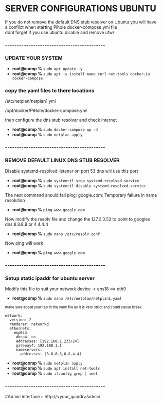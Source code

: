 # SERVER CONFIGURATIONS UBUNTU
If you do not remove the default DNS stub resolver on Ubuntu you will have a conflict when starting Pihole docker-compose.yml file\
dont forget if you use ubuntu disable and remove ufw\

### -------------------------------------------
### UPDATE YOUR SYSTEM
- **root@comp %** ```sudo apt update -y```
- **root@comp %** ```sudo apt -y install nano curl net-tools docker.io docker-compose```

### copy the yaml files to there locations

/etc/netplan/netplan1.yml

/opt/docker/PiHole/docker-compose.yml

then configure the dns stub resolver and check internet

- **root@comp %** ```sudo docker-compose up -d```
- **root@comp %** ```sudo netplan apply```

### -------------------------------------------
### REMOVE DEFAULT LINUX DNS STUB RESOLVER

Disable systemd-resolved listener on port 53 dns will use this port
- **root@comp %** ```sudo systemctl stop systemd-resolved.service```
- **root@comp %** ```sudo systemctl disable systemd-resolved.service```

The next command should fail ping: google.com: Temporary failure in name resolution
- **root@comp %** ```ping www.google.com```

Now modify the resolv file and change the 127.0.0.53 to point to googles dns 8.8.8.8 or 4.4.4.4
- **root@comp %** ```sudo nano /etc/resolv.conf```

Now ping will work
- **root@comp %** ```ping www.google.com```


### -------------------------------------------
### Setup static ipaddr for ubuntu server

Modify this file to suit your network device -> ens18 ==> eth0

- **root@comp %** ```sudo nano /etc/netplan/netplan1.yaml```

<sub>make sure about your tab in the yaml file as it is very strict and could cause break</sub>
```
network:
  version: 2
  renderer: networkd
  ethernets:
    enp0s3:
     dhcp4: no
     addresses: [192.168.1.233/24]
     gateway4: 192.168.1.1
     nameservers:
       addresses: [8.8.8.8,8.8.4.4]
```

- **root@comp %** ```sudo netplan apply```
- **root@comp %** ```sudo apt install net-tools```
- **root@comp %** ```sudo ifconfig grep | inet```

### -------------------------------------------

#Admin Interface :: http://<your_ipaddr>/admin


